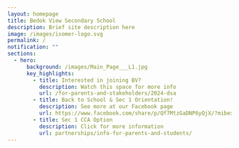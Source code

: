 ```yaml
---
layout: homepage
title: Bedok View Secondary School
description: Brief site description here
image: /images/isomer-logo.svg
permalink: /
notification: ""
sections:
  - hero:
      background: /images/Main_Page___L1.jpg
      key_highlights:
        - title: Interested in joining BV?
          description: Watch this space for more info
          url: /for-parents-and-stakeholders/2024-dsa
        - title: Back to School & Sec 1 Orientation!
          description: See more at our Facebook page
          url: https://www.facebook.com/share/p/Qf7MtzGaDNP6yQjX/?mibextid=WaXdOe
        - title: Sec 1 CCA Option
          description: Click for more information
          url: partnerships/info-for-parents-and-students/
---
```

